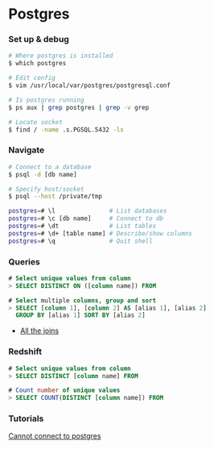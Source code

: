 # Postgres

### Set up & debug
```bash
# Where postgres is installed
$ which postgres

# Edit config
$ vim /usr/local/var/postgres/postgresql.conf

# Is postgres running
$ ps aux | grep postgres | grep -v grep

# Locate socket
$ find / -name .s.PGSQL.5432 -ls
```

### Navigate

```bash
# Connect to a database
$ psql -d [db name]

# Specify host/socket
$ psql --host /private/tmp

postgres=# \l               # List databases
postgres=# \c [db name]     # Connect to db
postgres=# \dt              # List tables
postgres=# \d+ [table name] # Describe/show columns
postgres=# \q               # Quit shell
```

### Queries
```sql
# Select unique values from column
> SELECT DISTINCT ON ([column name]) FROM

# Select multiple columns, group and sort
> SELECT [column 1], [column 2] AS [alias 1], [alias 2]
  GROUP BY [alias 1] SORT BY [alias 2]
```

- [All the joins](https://www.codeproject.com/kb/database/visual_sql_joins.aspx)

### Redshift
```sql
# Select unique values from column
> SELECT DISTINCT [column name] FROM

# Count number of unique values
> SELECT COUNT(DISTINCT [column name]) FROM
```

### Tutorials
[Cannot connect to postgres](http://stackoverflow.com/questions/8465508/can-not-connect-to-local-postgresql)
